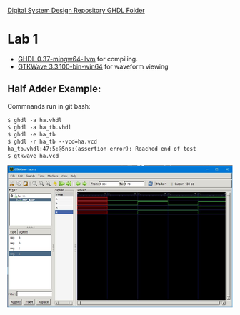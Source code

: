 [Digital System Design Repository GHDL Folder](https://github.com/kevinwlu/dsd/tree/master/ghdl)

# Lab 1

- [GHDL 0.37-mingw64-llvm](https://github.com/ghdl/ghdl/releases/tag/v0.37) for compiling.
- [GTKWave 3.3.100-bin-win64](https://sourceforge.net/projects/gtkwave/files/gtkwave-3.3.100-bin-win64) for waveform viewing

## Half Adder Example:

Commnands run in git bash:
```
$ ghdl -a ha.vhdl
$ ghdl -a ha_tb.vhdl
$ ghdl -e ha_tb
$ ghdl -r ha_tb --vcd=ha.vcd
ha_tb.vhdl:47:5:@5ns:(assertion error): Reached end of test
$ gtkwave ha.vcd
```
![Half Adder GTKWave Screenshot](https://github.com/jshepitka/cpe322/blob/main/Labs/Lab%201/halfadder.JPG)
